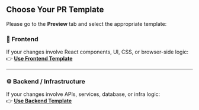 ## Choose Your PR Template

Please go to the **Preview** tab and select the appropriate template:

### 🎨 Frontend
If your changes involve React components, UI, CSS, or browser-side logic:  
👉 **[Use Frontend Template](?expand=1&template=frontend.md)**

---

### ⚙️ Backend / Infrastructure
If your changes involve APIs, services, database, or infra logic:  
👉 **[Use Backend Template](?expand=1&template=backend.md)**
